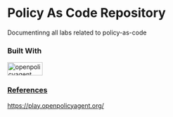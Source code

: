 # Policy As Code Repository

Documentinng all labs related to policy-as-code


### Built With
<a href="https://www.openpolicyagent.org/">
  <img alt="openpolicyagent" src="https://github.com/user-attachments/assets/c5bbbbee-d290-4320-a6fe-cb61fb41ba1a?style=for-the-badge&logo=Vault&logoColor=black" width="80" height="30"" />


### References
https://play.openpolicyagent.org/
